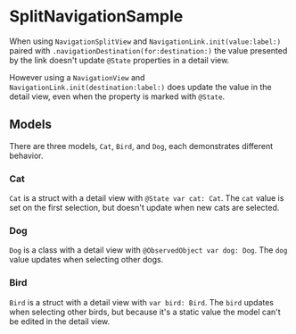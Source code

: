 # SplitNavigationSample

When using `NavigationSplitView` and `NavigationLink.init(value:label:)` paired with `.navigationDestination(for:destination:)` the value presented by the link doesn't update `@State` properties in a detail view.

However using a `NavigationView` and `NavigationLink.init(destination:label:)` does update the value in the detail view, even when the property is marked with `@State`.

## Models

There are three models, `Cat`, `Bird`, and `Dog`, each demonstrates different behavior.

### Cat

`Cat` is a struct with a detail view with `@State var cat: Cat`. The `cat` value is set on the first selection, but doesn't update when new cats are selected.

### Dog

`Dog` is a class with a detail view with `@ObservedObject var dog: Dog`. The `dog` value updates when selecting other dogs.

### Bird

`Bird` is a struct with a detail view with `var bird: Bird`. The `bird` updates when selecting other birds, but because it's a static value the model can't be edited in the detail view.
